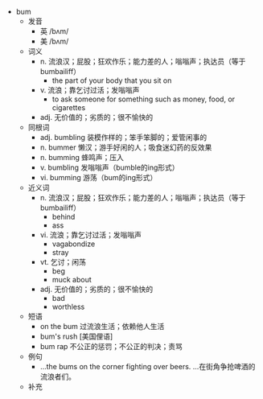 - bum
  - 发音
    - 英 /bʌm/
    - 美 /bʌm/
  - 词义
    - n. 流浪汉；屁股；狂欢作乐；能力差的人；嗡嗡声；执达员（等于bumbailiff）
      - the part of your body that you sit on
    - v. 流浪；靠乞讨过活；发嗡嗡声
      - to ask someone for something such as money, food, or cigarettes
    - adj. 无价值的；劣质的；很不愉快的
  - 同根词
    - adj. bumbling 装模作样的；笨手笨脚的；爱管闲事的
    - n. bummer 懒汉；游手好闲的人；吸食迷幻药的反效果
    - n. bumming 蜂鸣声；压入
    - v. bumbling 发嗡嗡声（bumble的ing形式）
    - vi. bumming 游荡（bum的ing形式）
  - 近义词
    - n. 流浪汉；屁股；狂欢作乐；能力差的人；嗡嗡声；执达员（等于bumbailiff）
      - behind
      - ass
    - vi. 流浪；靠乞讨过活；发嗡嗡声
      - vagabondize
      - stray
    - vt. 乞讨；闲荡
      - beg
      - muck about
    - adj. 无价值的；劣质的；很不愉快的
      - bad
      - worthless
  - 短语
    - on the bum 过流浪生活；依赖他人生活
    - bum's rush [美国俚语]
    - bum rap 不公正的惩罚；不公正的判决；责骂
  - 例句
    - ...the bums on the corner fighting over beers. …在街角争抢啤酒的流浪者们。
  - 补充